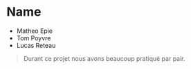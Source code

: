 # Name

- Matheo Epie
- Tom Poyvre
- Lucas Reteau

> Durant ce projet nous avons beaucoup pratiqué par pair.
